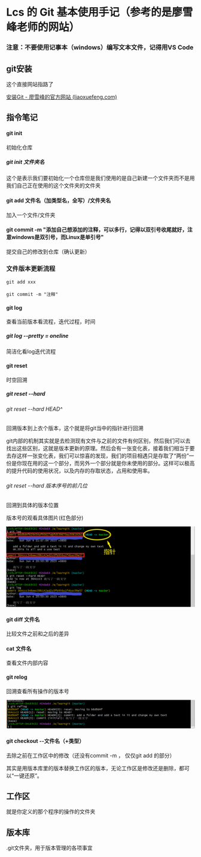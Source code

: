# Lcs 的 Git 基本使用手记（参考的是廖雪峰老师的网站）

### 注意：不要使用记事本（windows）编写文本文件，记得用VS Code

## git安装

这个直接网站指路了

[安装Git - 廖雪峰的官方网站 (liaoxuefeng.com)](https://www.liaoxuefeng.com/wiki/896043488029600/896067074338496)

## 指令笔记

#### git init

初始化仓库

##### git init 文件夹名

这个是表示我们要初始化一个仓库但是我们使用的是自己新建一个文件夹而不是用我们自己正在使用的这个文件夹的文件夹

#### git add 文件名（加类型名，全写）/文件夹名

加入一个文件/文件夹

#### git commit -m "添加自己想添加的注释，可以多行，记得以双引号收尾就好，注意windows是双引号，而Linux是单引号"

提交自己的修改到仓库（确认更新）

### 文件版本更新流程

```git
git add xxx

git commit -m "注释"
```

#### git log

查看当前版本看流程，迭代过程，时间

##### git log --pretty = oneline

简洁化看log迭代流程

#### git reset

时空回溯

##### git reset --hard

###### git reset --hard HEAD^

回溯版本到上衣个版本，这个就是将git当中的指针进行回溯

git内部的机制其实就是去检测现有文件与之前的文件有何区别，然后我们可以去找出这些区别，这就是版本更新的原理。然后会有一张变化表，接着我们相当于要去存这样一张变化表，我们可以惊喜的发现，我们的项目相遇只是存取了“两份”一份是你现在用的这一个部分，而另外一个部分就是你未使用的部分。这样可以极高的提升代码的使用状况，以及内存的存取状态，占用和使用率。

###### git reset --hard 版本序号的前几位

回溯到具体的版本位置

版本号的观看具体图片(红色部分)

![img](img\\version_code1.png)

#### git diff 文件名

比较文件之前和之后的差异

#### cat 文件名

查看文件内部内容

#### git relog

回溯查看所有操作的版本号

![img](img//relog1.png)

#### git checkout --文件名（+类型）

去除之前在工作区中的修改（还没有commit -m ， 仅仅git add 的部分）

其实是用版本库里的版本替换工作区的版本，无论工作区是修改还是删除，都可以“一键还原”。

## 工作区

就是你定义的那个程序的操作的文件夹

## 版本库

.git文件夹，用于版本管理的各项事宜

